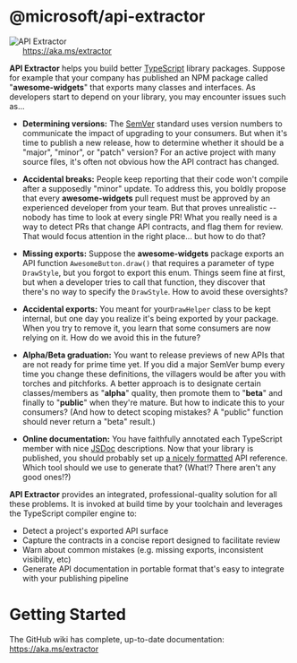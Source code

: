 # @microsoft/api-extractor


![API Extractor](https://github.com/Microsoft/web-build-tools/raw/master/common/wiki-images/api-extractor-title.png?raw=true)
<br />
&nbsp;&nbsp;&nbsp;&nbsp;&nbsp; https://aka.ms/extractor

<!-- ----------------------------------------------------------------------------------- -->
<!-- Text below this line should stay in sync with API-Extractor.md from the GitHub wiki -->
<!-- ----------------------------------------------------------------------------------- -->

**API Extractor** helps you build better [TypeScript](https://www.typescriptlang.org/) library packages.  Suppose for example that your company has published an NPM package called "**awesome-widgets**" that exports many classes and interfaces.  As developers start to depend on your library, you may encounter issues such as...

- **Determining versions:** The [SemVer](http://semver.org/) standard uses version numbers to communicate the impact of upgrading to your consumers.  But when it's time to publish a new release, how to determine whether it should be a "major", "minor", or "patch" version?  For an active project with many source files, it's often not obvious how the API contract has changed.

- **Accidental breaks:**  People keep reporting that their code won't compile after a supposedly "minor" update.  To address this, you boldly propose that every **awesome-widgets** pull request must be approved by an experienced developer from your team.  But that proves unrealistic -- nobody has time to look at every single PR!  What you really need is a way to detect PRs that change API contracts, and flag them for review.  That would focus attention in the right place... but how to do that?

- **Missing exports:** Suppose the **awesome-widgets** package exports an API function `AwesomeButton.draw()` that requires a parameter of type `DrawStyle`, but you forgot to export this enum.  Things seem fine at first, but when a developer tries to call that function, they discover that there's no way to specify the `DrawStyle`.  How to avoid these oversights?

- **Accidental exports:** You meant for your`DrawHelper` class to be kept internal, but one day you realize it's being exported by your package.  When you try to remove it, you learn that some consumers are now relying on it.  How do we avoid this in the future?

- **Alpha/Beta graduation:**  You want to release previews of new APIs that are not ready for prime time yet.  If you did a major SemVer bump every time you change these definitions, the villagers would be after you with torches and pitchforks.  A better approach is to designate certain classes/members as "**alpha**" quality, then promote them to "**beta**" and finally to "**public**" when they're mature.  But how to indicate this to your consumers?  (And how to detect scoping mistakes?  A "public" function should never return a "beta" result.)

- **Online documentation:**  You have faithfully annotated each TypeScript member with nice [JSDoc](http://usejsdoc.org/) descriptions.  Now that your library is published, you should probably set up [a nicely formatted](https://dev.office.com/sharepoint/reference/spfx/sp-page-context/cultureinfo) API reference.  Which tool should we use to generate that?  (What!?  There aren't any good ones!?)

**API Extractor** provides an integrated, professional-quality solution for all these problems.  It is invoked at build time by your toolchain and leverages the TypeScript compiler engine to:

- Detect a project's exported API surface
- Capture the contracts in a concise report designed to facilitate review
- Warn about common mistakes (e.g. missing exports, inconsistent visibility, etc)
- Generate API documentation in portable format that's easy to integrate with your publishing pipeline

<!-- ----------------------------------------------------------------------------------- -->
<!-- Text above this line should stay in sync with API-Extractor.md from the GitHub wiki -->
<!-- ----------------------------------------------------------------------------------- -->

# Getting Started

The GitHub wiki has complete, up-to-date documentation: https://aka.ms/extractor
